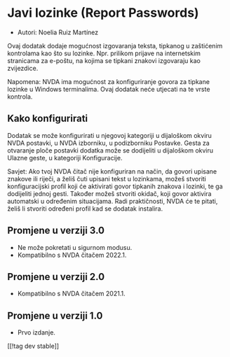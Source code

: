 # Javi lozinke (Report Passwords) #

* Autori: Noelia Ruiz Martínez

Ovaj dodatak dodaje mogućnost izgovaranja teksta, tipkanog u zaštićenim
kontrolama kao što su lozinke. Npr. prilikom prijave na internetskim
stranicama za e-poštu, na kojima se tipkani znakovi izgovaraju kao
zvijezdice.

Napomena: NVDA ima mogućnost za konfiguriranje govora za tipkane lozinke u
Windows terminalima. Ovaj dodatak neće utjecati na te vrste kontrola.

## Kako konfigurirati

Dodatak se može konfigurirati u njegovoj kategoriji u dijaloškom okviru NVDA
postavki, u NVDA izborniku, u podizborniku Postavke. Gesta za otvaranje
ploče postavki dodatka može se dodijeliti u dijaloškom okviru Ulazne geste,
u kategoriji Konfiguracije.

Savjet: Ako tvoj NVDA čitač nije konfiguriran na način, da govori upisane
znakove ili riječi, a želiš čuti upisani tekst u lozinkama, možeš stvoriti
konfiguracijski profil koji će aktivirati govor tipkanih znakova i lozinki,
te ga dodijeliti jednoj gesti. Također možeš stvoriti okidač, koji govor
aktivira automatski u određenim situacijama. Radi praktičnosti, NVDA će te
pitati, želiš li stvoriti određeni profil kad se dodatak instalira.

## Promjene u verziji 3.0 ##
* Ne može pokretati u sigurnom modusu.
* Kompatibilno s NVDA čitačem 2022.1.

## Promjene u verziji 2.0 ##
* Kompatibilno s NVDA čitačem 2021.1.

## Promjene u verziji 1.0 ##
* Prvo izdanje.

[[!tag dev stable]]

